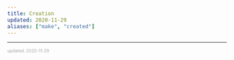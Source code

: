 ```yaml
---
title: Creation
updated: 2020-11-29
aliases: ["make", "created"]
---
```


---

<sup><sub><font color="#a6a6a6">updated: 2020-11-29</font></sub></sup>
